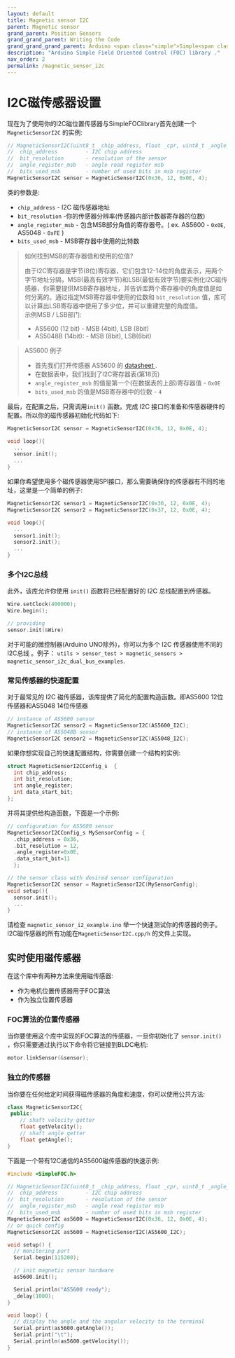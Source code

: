 ```yaml
---
layout: default
title: Magnetic sensor I2C
parent: Magnetic sensor
grand_parent: Position Sensors
grand_grand_parent: Writing the Code
grand_grand_grand_parent: Arduino <span class="simple">Simple<span class="foc">FOC</span>library</span>
description: "Arduino Simple Field Oriented Control (FOC) library ."
nav_order: 2
permalink: /magnetic_sensor_i2c
---
```



# l2C磁传感器设置

现在为了使用你的l2C磁位置传感器与Simple<span class="foc">FOC</span>library首先创建一个 `MagneticSensorI2C` 的实例:

```cpp
// MagneticSensorI2C(uint8_t _chip_address, float _cpr, uint8_t _angle_register_msb)
//  chip_address         - I2C chip address
//  bit_resolution       - resolution of the sensor
//  angle_register_msb   - angle read register msb
//  bits_used_msb        - number of used bits in msb register
MagneticSensorI2C sensor = MagneticSensorI2C(0x36, 12, 0x0E, 4);
```

类的参数是:
 - `chip_address` - I2C 磁传感器地址
 - `bit_resolution` -你的传感器分辨率(传感器内部计数器寄存器的位数)
 - `angle_register_msb` - 包含MSB部分角值的寄存器号。( ex. AS5600 - `0x0E`, AS5048 - `0xFE` ) 
 - `bits_used_msb` - MSB寄存器中使用的比特数

<blockquote class="info"> <p class="heading">如何找到MSB的寄存器值和使用的位值?</p>
由于l2C寄存器是字节(8位)寄存器，它们包含12-14位的角度表示，用两个字节地址分隔，MSB(最高有效字节)和LSB(最低有效字节)要实例化l2C磁传感器，你需要提供MSB寄存器地址，并告诉库两个寄存器中的角度值是如何分离的。通过指定MSB寄存器中使用的位数和 <code class="highlighter-rouge">bit_resolution</code> 值，库可以计算出LSB寄存器中使用了多少位，并可以重建完整的角度值。<br>
示例MSB / LSB部门:

<ul>
<li>AS5600 (12 bit) - MSB (4bit), LSB (8bit)</li>
<li>AS5048B (14bit): - MSB (8bit), LSB(6bit)</li>
</ul>
</blockquote>

<blockquote class="info">
<p class="heading">AS5600 例子</p>
<ul>
  <li> 首先我们打开传感器 AS5600 的 <a href="https://ams.com/documents/20143/36005/AS5600_DS000365_5-00.pdf" target="_blank"> datasheet <i class="fa fa-external-link"></i></a>.</li>
  <li> 在数据表中，我们找到了l2C寄存器表(第18页)</li>
  <li> <code class="highlighter-rouge">angle_register_msb</code> 的值是第一个(在数据表的上部)寄存器值 - <code class="highlighter-rouge">0x0E</code></li>
  <li> <code class="highlighter-rouge">bits_used_msb</code> 的值是MSB寄存器中的位数 - <code class="highlighter-rouge">4</code></li>
</ul>
</blockquote>



最后，在配置之后，只需调用`init()` 函数。完成 I2C 接口的准备和传感器硬件的配置。所以你的磁传感器初始化代码如下:

```cpp
MagneticSensorI2C sensor = MagneticSensorI2C(0x36, 12, 0x0E, 4);

void loop(){
  ...
  sensor.init();
  ...
}
```

如果你希望使用多个磁传感器使用SPl接口，那么需要确保你的传感器有不同的地址，这里是一个简单的例子:
```cpp
MagneticSensorI2C sensor1 = MagneticSensorI2C(0x36, 12, 0x0E, 4);
MagneticSensorI2C sensor2 = MagneticSensorI2C(0x37, 12, 0x0E, 4);

void loop(){
  ...
  sensor1.init();
  sensor2.init();
  ...
}
```


### 多个I2C总线 

此外，该库允许你使用 `init()` 函数将已经配置好的 I2C 总线配置到传感器。

```cpp
Wire.setClock(400000);
Wire.begin();

// providing 
sensor.init(&Wire)
```
对于可能的微控制器(Arduino UNO除外)，你可以为多个 I2C 传感器使用不同的l2C总线 。例子： `utils > sensor_test > magnetic_sensors > magnetic_sensor_i2c_dual_bus_examples`. 

###  常见传感器的快速配置 

对于最常见的 I2C 磁传感器，该库提供了简化的配置构造函数。即AS5600 12位传感器和AS5048 14位传感器

```cpp
// instance of AS5600 sensor
MagneticSensorI2C sensor2 = MagneticSensorI2C(AS5600_I2C);
// instance of AS5048B sensor
MagneticSensorI2C sensor2 = MagneticSensorI2C(AS5048_I2C);
```
如果你想实现自己的快速配置结构，你需要创建一个结构的实例:
```cpp
struct MagneticSensorI2CConfig_s  {
  int chip_address;
  int bit_resolution; 
  int angle_register;
  int data_start_bit; 
};
```
并将其提供给构造函数，下面是一个示例:
```cpp
// configuration for AS5600 sensor
MagneticSensorI2CConfig_s MySensorConfig = {
  .chip_address = 0x36, 
  .bit_resolution = 12, 
  .angle_register=0x0E, 
  .data_start_bit=11
  }; 

// the sensor class with desired sensor configuration
MagneticSensorI2C sensor = MagneticSensorI2C(MySensorConfig);
void setup(){
  sensor.init();
  ...
}
```

请检查 `magnetic_sensor_i2_example.ino` 举一个快速测试你的传感器的例子。l2C磁传感器的所有功能在`MagneticSensorI2C.cpp/h` 的文件上实现。

## 实时使用磁传感器

在这个库中有两种方法来使用磁传感器:
- 作为电机位置传感器用于FOC算法
- 作为独立位置传感器

### FOC算法的位置传感器

当你要使用这个库中实现的FOC算法的传感器，一旦你初始化了 `sensor.init()` ，你只需要通过执行以下命令将它链接到BLDC电机:

```cpp
motor.linkSensor(&sensor);
```

### 独立的传感器

当你要在任何给定时间获得磁传感器的角度和速度，你可以使用公共方法:
```cpp
class MagneticSensorI2C{
 public:
    // shaft velocity getter
    float getVelocity();
  	// shaft angle getter
    float getAngle();
}
```

下面是一个带有12C通信的AS5600磁传感器的快速示例:
```cpp
#include <SimpleFOC.h>

// MagneticSensorI2C(uint8_t _chip_address, float _cpr, uint8_t _angle_register_msb)
//  chip_address         - I2C chip address
//  bit_resolution       - resolution of the sensor
//  angle_register_msb   - angle read register msb
//  bits_used_msb        - number of used bits in msb register
MagneticSensorI2C as5600 = MagneticSensorI2C(0x36, 12, 0x0E, 4);
// or quick config
MagneticSensorI2C as5600 = MagneticSensorI2C(AS5600_I2C);

void setup() {
  // monitoring port
  Serial.begin(115200);

  // init magnetic sensor hardware
  as5600.init();

  Serial.println("AS5600 ready");
  _delay(1000);
}

void loop() {
  // display the angle and the angular velocity to the terminal
  Serial.print(as5600.getAngle());
  Serial.print("\t");
  Serial.println(as5600.getVelocity());
}
```